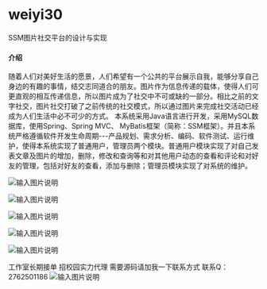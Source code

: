 # weiyi30
SSM图片社交平台的设计与实现

#### 介绍
随着人们对美好生活的愿景，人们希望有一个公共的平台展示自我，能够分享自己身边的有趣的事情，结交志同道合的朋友。图片作为信息传递的载体，使得人们可更直观的相互传递信息，所以图片成为了社交中不可或缺的一部分。相比之前的文字社交，图片社交打破了之前传统的社交模式，所以通过图片来完成社交活动已经成为人们生活中必不可少的方式。
本系统采用Java语言进行开发，采用MySQL数据库，使用Spring、Spring MVC、 MyBatis框架（简称：SSM框架）。并且本系统严格遵循软件开发生命周期---产品规划、需求分析、编码、软件测试、运行维护，使得本系统实现了普通用户，管理员两个模块。普通用户模块实现了对自己发表文章及图片的增加，删除，修改和查询等和对其他用户动态的查看和评论和对好友的管理，包括对好友的查看，添加与删除；管理员模块实现了对系统的维护。


![输入图片说明](https://images.gitee.com/uploads/images/2020/1128/011925_03520eb0_4865385.png "屏幕截图.png")

![输入图片说明](https://images.gitee.com/uploads/images/2020/1128/014233_03aa8b92_4865385.png "屏幕截图.png")

![输入图片说明](https://images.gitee.com/uploads/images/2020/1128/014251_cd33779e_4865385.png "屏幕截图.png")

![输入图片说明](https://images.gitee.com/uploads/images/2020/1128/014301_becb0556_4865385.png "屏幕截图.png")

![输入图片说明](https://images.gitee.com/uploads/images/2020/1128/014311_d17f67f9_4865385.png "屏幕截图.png")

工作室长期接单 招校园实力代理
需要源码请加我一下联系方式
联系Q：2762501186
![输入图片说明](https://images.gitee.com/uploads/images/2020/1119/003728_cd598bb9_4865385.jpeg "微信.jpg")
